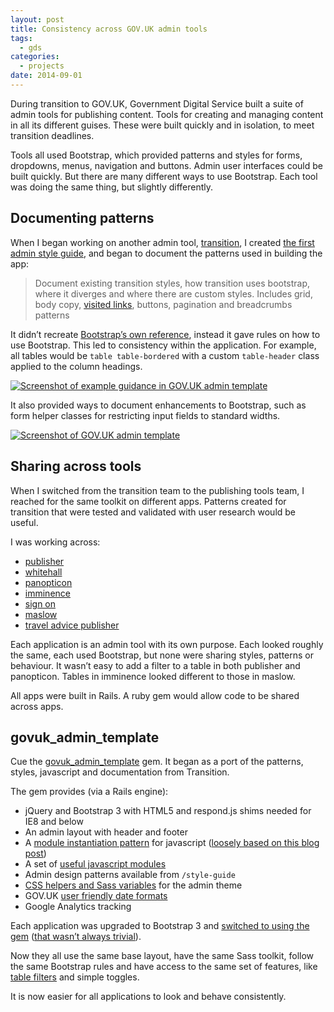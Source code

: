 ```yaml
---
layout: post
title: Consistency across GOV.UK admin tools
tags:
  - gds
categories:
  - projects
date: 2014-09-01
---
```


During transition to GOV.UK, Government Digital Service built a suite of admin tools for publishing content. Tools for creating and managing content in all its different guises. These were built quickly and in isolation, to meet transition deadlines.

Tools all used Bootstrap, which provided patterns and styles for forms, dropdowns, menus, navigation and buttons. Admin user interfaces could be built quickly. But there are many different ways to use Bootstrap. Each tool was doing the same thing, but slightly differently.

## Documenting patterns

When I began working on another admin tool, [transition](/2014-07/transition-websites-to-govuk/), I created [the first admin style guide](https://github.com/alphagov/transition/pull/33), and began to document the patterns used in building the app:

> Document existing transition styles, how transition uses bootstrap, where it diverges and where there are custom styles. Includes grid, body copy, [visited links](https://github.com/alphagov/transition/pull/28/commits/c2345fab064ae5a40f358c07a8addf728a2fb3fc), buttons, pagination and breadcrumbs patterns

It didn’t recreate [Bootstrap’s own reference](http://getbootstrap.com/2.3.2/components.html), instead it gave rules on how to use Bootstrap. This led to consistency within the application. For example, all tables would be `table table-bordered` with a custom `table-header` class applied to the column headings.

[![Screenshot of example guidance in GOV.UK admin template](admin-template-style-guide.png "Guidance on using Bootstrap tables in admin tools")](admin-template-style-guide.png)

It also provided ways to document enhancements to Bootstrap, such as form helper classes for restricting input fields to standard widths.

[![Screenshot of GOV.UK admin template](admin-template-style-guide-inputs.png "Guidance on setting input widths")](admin-template-style-guide-inputs.png)

## Sharing across tools

When I switched from the transition team to the publishing tools team, I reached for the same toolkit on different apps. Patterns created for transition that were tested and validated with user research would be useful.

I was working across:
* [publisher](https://github.com/alphagov/publisher)
* [whitehall](https://github.com/alphagov/whitehall)
* [panopticon](https://github.com/alphagov/panopticon)
* [imminence](https://github.com/alphagov/imminence)
* [sign on](https://github.com/alphagov/signonotron2)
* [maslow](https://github.com/alphagov/maslow)
* [travel advice publisher](https://github.com/alphagov/travel-advice-publisher)

Each application is an admin tool with its own purpose. Each looked roughly the same, each used Bootstrap, but none were sharing styles, patterns or behaviour. It wasn’t easy to add a filter to a table in both publisher and panopticon. Tables in imminence looked different to those in maslow.

All apps were built in Rails. A ruby gem would allow code to be shared across apps.

## govuk_admin_template

Cue the [govuk_admin_template](https://github.com/alphagov/govuk_admin_template/) gem. It began as a port of the patterns, styles, javascript and documentation from Transition.

The gem provides (via a Rails engine):
* jQuery and Bootstrap 3 with HTML5 and respond.js shims needed for IE8 and below
* An admin layout with header and footer
* A [module instantiation pattern](https://github.com/alphagov/govuk_admin_template/blob/master/JAVASCRIPT.md) for javascript ([loosely based on this blog post](/2013-09/a-light-progressive-framework/))
* A set of [useful javascript modules](https://github.com/alphagov/govuk_admin_template/blob/master/JAVASCRIPT.md#included-modules)
* Admin design patterns available from `/style-guide`
* [CSS helpers and Sass variables](https://github.com/alphagov/govuk_admin_template/blob/master/CSS.md) for the admin theme
* GOV.UK [user friendly date formats](https://www.gov.uk/guidance/style-guide/a-to-z-of-gov-uk-style#Dates)
* Google Analytics tracking

Each application was upgraded to Bootstrap 3 and [switched to using the gem](https://github.com/alphagov/publisher/pull/210) ([that wasn’t always trivial](https://github.com/alphagov/whitehall/pull/2241)).

Now they all use the same base layout, have the same Sass toolkit, follow the same Bootstrap rules and have access to the same set of features, like [table filters](https://github.com/alphagov/govuk_admin_template/blob/master/JAVASCRIPT.md#included-modules) and simple toggles.

It is now easier for all applications to look and behave consistently.
